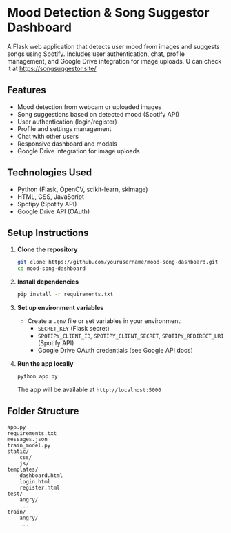 # Mood Detection & Song Suggestor Dashboard

A Flask web application that detects user mood from images and suggests songs using Spotify. Includes user authentication, chat, profile management, and Google Drive integration for image uploads.
U can check it at https://songsuggestor.site/

## Features
- Mood detection from webcam or uploaded images
- Song suggestions based on detected mood (Spotify API)
- User authentication (login/register)
- Profile and settings management
- Chat with other users
- Responsive dashboard and modals
- Google Drive integration for image uploads

## Technologies Used
- Python (Flask, OpenCV, scikit-learn, skimage)
- HTML, CSS, JavaScript
- Spotipy (Spotify API)
- Google Drive API (OAuth)

## Setup Instructions

1. **Clone the repository**
   ```bash
   git clone https://github.com/yourusername/mood-song-dashboard.git
   cd mood-song-dashboard
   ```

2. **Install dependencies**
   ```bash
   pip install -r requirements.txt
   ```

3. **Set up environment variables**
   - Create a `.env` file or set variables in your environment:
     - `SECRET_KEY` (Flask secret)
     - `SPOTIPY_CLIENT_ID`, `SPOTIPY_CLIENT_SECRET`, `SPOTIPY_REDIRECT_URI` (Spotify API)
     - Google Drive OAuth credentials (see Google API docs)

4. **Run the app locally**
   ```bash
   python app.py
   ```
   The app will be available at `http://localhost:5000`


## Folder Structure
```
app.py
requirements.txt
messages.json
train_model.py
static/
    css/
    js/
templates/
    dashboard.html
    login.html
    register.html
test/
    angry/
    ...
train/
    angry/
    ...
```
